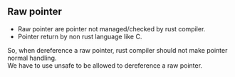 ## Raw pointer

* Raw pointer are pointer not managed/checked by rust compiler.
* Pointer return by non rust language like C.

So, when dereference a raw pointer, rust compiler should not make pointer normal handling.  
We have to use unsafe to be allowed to dereference a raw pointer.